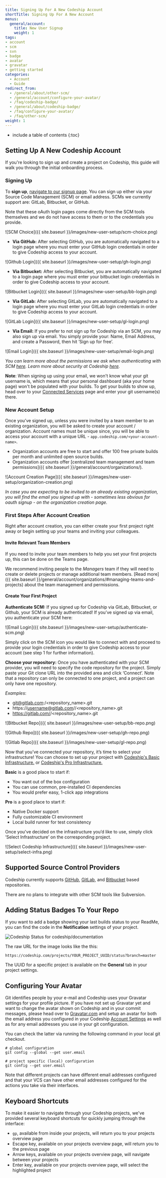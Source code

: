 ```yaml
---
title: Signing Up For A New Codeship Account
shortTitle: Signing Up For A New Account
menus:
  general/account:
    title: New User Signup
    weight: 1
tags:
- account
- scm
- svn
- badge
- avatar
- gravatar
- getting started
categories:
  - Account
  - Guide
redirect_from:
  - /general/about/other-scm/
  - /general/account/configure-your-avatar/
  - /faq/codeship-badge/
  - /general/about/codeship-badge/
  - /faq/configure-your-avatar/
  - /faq/other-scm/
weight: 1
---
```


* include a table of contents
{:toc}

## Setting Up A New Codeship Account

If you're looking to sign up and create a project on Codeship, this guide will walk you through the initial onboarding process.

### Signing Up

To **sign up**, [navigate to our signup page](https://app.codeship.com/registrations/new).  You can sign up either via your Source Code Management (SCM) or email address.  SCMs we currently support are: GitLab, Bitbucket, or GitHub.

Note that these oAuth login pages come directly from the SCM tools themselves and we do not have access to them or to the credentials you provide.

![SCM Choice]({{ site.baseurl }}/images/new-user-setup/scm-choice.png)

- **Via GitHub:**  After selecting GitHub, you are automatically navigated to a login page where you must enter your GitHub login credentials in order to give Codeship access to your account.

![Github Login]({{ site.baseurl }}/images/new-user-setup/gh-login.png)

- **Via Bitbucket:**  After selecting Bitbucket, you are automatically navigated to a login page where you must enter your bitbucket login credentials in order to give Codeship access to your account.

![Bitbucket Login]({{ site.baseurl }}/images/new-user-setup/bb-login.png)

- **Via GitLab:** After selecting GitLab, you are automatically navigated to a login page where you must enter your GitLab login credentials in order to give Codeship access to your account.

![GitLab Login]({{ site.baseurl }}/images/new-user-setup/gl-login.png)

- **Via Email:**   If you prefer to not sign up for Codeship via an SCM, you may also sign up via email.  You simply provide your: Name, Email Address, and create a Password, then hit ‘Sign up for free’.

![Email Login]({{ site.baseurl }}/images/new-user-setup/email-login.png)

*You can learn more about the permissions we ask when authenticating with SCM [here](https://documentation.codeship.com/general/account/permissions/).  Learn more about security at Codeship [here](https://documentation.codeship.com/general/about/security/).*

**Note**: When signing up using your email, we won't know what your git username is, which means that your personal dashboard (aka your home page) won't be populated with your builds. To get your builds to show up, head over to your [Connected Services](https://app.codeship.com/authentications) page and enter your git username(s) there.

### New Account Setup

Once you’ve signed up, unless you were invited by a team member to an existing organization, you will be asked to create your account / organization. Account names must be unique since, you will be able to access your account with a unique URL - `app.codeship.com/<your-account-name>`.

* Organization accounts are free to start and offer 100 free private builds per month and unlimited open source builds.
* Organization accounts offer [centralized team management and team permissions]({{ site.baseurl }}/general/account/organizations/).

![Account Creation Page]({{ site.baseurl }}/images/new-user-setup/organization-creation.png)

_In case you are expecting to be invited to an already existing organization, you will find the email you signed up with - sometimes less obvious for oauth signup - on the organization creation page._

### First Steps After Account Creation

Right after account creation, you can either create your first project right away or begin setting up your teams and inviting your colleagues.

#### Invite Relevant Team Members

If you need to invite your team members to help you set your first projects up, this can be done on the Teams page.

We recommend inviting people to the _Managers_ team if they will need to create or delete projects or manage additional team members. [Read more]({{ site.baseurl }}/general/account/organizations/#managing-teams-and-projects) about the team management and permissions.

#### Create Your First Project

**Authenticate SCM:**  If you signed up for Codeship via GitLab, Bitbucket, or Github, your SCM is already authenticated!  If you’ve signed up via email, you authenticate your SCM here:

![Email Login]({{ site.baseurl }}/images/new-user-setup/authenticate-scm.png)

Simply click on the SCM icon you would like to connect with and proceed to provide your login credentials in order to give Codeship access to your account (see step 1 for further information).

**Choose your repository:** Once you have authenticated with your SCM provider, you will need to specify the code repository for the project.  Simply paste your Git clone URL into the provided area and click ‘Connect’. Note that a repository can only be connected to one project, and a project can only have one repository.

_Examples_:
- git@gitlab.com:<username>/<repository_name>.git
- https://username@gitlab.com/<username>/<repository_name>.git
- https://gitlab.com/<username>/<repository_name>.git

![Bitbucket Repo]({{ site.baseurl }}/images/new-user-setup/bb-repo.png)

![Github Repo]({{ site.baseurl }}/images/new-user-setup/gh-repo.png)

![Gitlab Repo]({{ site.baseurl }}/images/new-user-setup/gl-repo.png)

Now that you’ve connected your repository, it’s time to select your infrastructure!  You can choose to set up your project with [Codeship's Basic Infrastructure.](https://codeship.com/features/basic) or [Codeship's Pro Infrastructure.](https://codeship.com/features/pro)


**Basic** is a good place to start if:

- You want out of the box configuration
- You can use common, pre-installed CI dependencies
- You would prefer easy, 1-click app integrations

**Pro** is a good place to start if:

- Native Docker support
- Fully customizable CI environment
- Local build runner for test consistency

Once you've decided on the infrastructure you’d like to use, simply click ‘Select Infrastructure’ on the corresponding project.

![Select Codeship Infrastructure]({{ site.baseurl }}/images/new-user-setup/select-infra.png)

## Supported Source Control Providers

Codeship currently supports [GitHub](https://github.com/), [GitLab](https://gitlab.com/), and [Bitbucket](https://bitbucket.org/) based repositories.

There are no plans to integrate with other SCM tools like Subversion.

## Adding Status Badges To Your Repo

If you want to add a badge showing your last builds status to your ReadMe, you can find the code in the **Notification** settings of your project.

![Codeship Status for codeship/documentation](https://codeship.com/projects/0bdb0440-3af5-0133-00ea-0ebda3a33bf6/status?branch=master)

The raw URL for the image looks like the this:

```
https://codeship.com/projects/YOUR_PROJECT_UUID/status?branch=master
```

The UUID for a specific project is available on the **General** tab in your project settings.

## Configuring Your Avatar

Git identifies people by your e-mail and Codeship uses your Gravatar settings for your profile picture. If you have not set up Gravatar yet and want to change the avatar shown on Codeship and in your commit messages, please head over to [Gravatar.com](https://en.gravatar.com/) and setup an avatar for both the email address you configured in your Codeship [Account Settings](https://app.codeship.com/user/edit) as well as for any email addresses you use in your git configuration.

You can check the latter via running the following command in your local git checkout.

```shell
# global configuration
git config --global --get user.email

# project specific (local) configuration
git config --get user.email
```

Note that different projects can have different email addresses configured and that your VCS can have other email addresses configured for the actions you take via their interfaces.

## Keyboard Shortcuts

To make it easier to navigate through your Codeship projects, we've provided several keyboard shortcuts for quickly jumping through the interface:

- `gp`, available from inside your projects, will return you to your projects overview page
- Escape key, available on your projects overview page, will return you to the previous page
- Arrow keys, available on your projects overview page, will navigate between your projects
- Enter key, available on your projects overview page, will select the highlighted project
